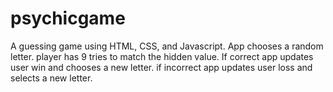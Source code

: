 # psychicgame

A guessing game using HTML, CSS, and Javascript. 
App chooses a random letter. player has 9 tries to match the hidden value. 
If correct app updates user win and chooses a new letter. 
if incorrect app updates user loss and selects a new letter.
